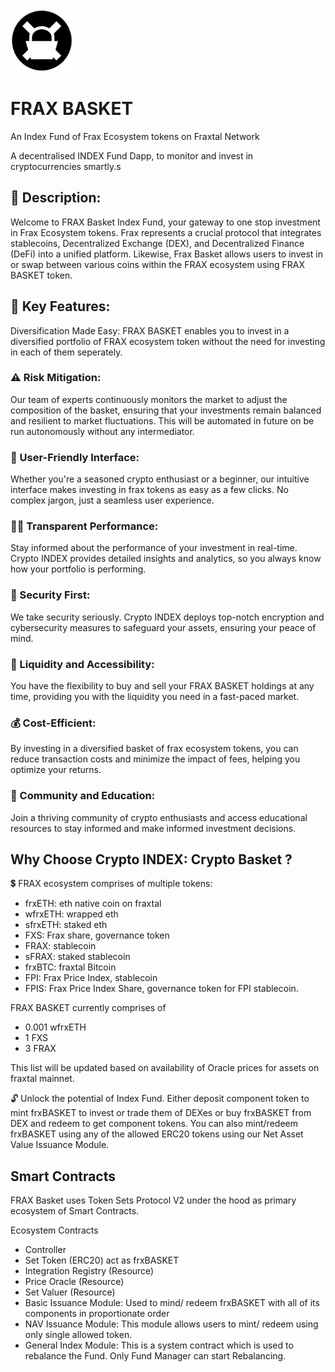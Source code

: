 <img src="./frax-client/public/frxBASKET.png" width="100" height="100">

# FRAX BASKET

An Index Fund of Frax Ecosystem tokens on Fraxtal Network

A decentralised INDEX Fund Dapp, to monitor and invest in cryptocurrencies smartly.s

<!-- 🍎 [DEMO APP](https://crypto-index-wine.vercel.app/)

🎞 [DEMO VIDEO](https://youtu.be/zURbqoXQcr0) -->

## 📝 Description:

Welcome to FRAX Basket Index Fund, your gateway to one stop investment in Frax Ecosystem tokens. Frax represents a crucial protocol that integrates stablecoins, Decentralized Exchange (DEX), and Decentralized Finance (DeFi) into a unified platform. Likewise, Frax Basket allows users to invest in or swap between various coins within the FRAX ecosystem using FRAX BASKET token.

## 🔑 Key Features:

Diversification Made Easy: FRAX BASKET enables you to invest in a diversified portfolio of FRAX ecosystem token without the need for investing in each of them seperately.

### ⚠️ Risk Mitigation:

Our team of experts continuously monitors the market to adjust the composition of the basket, ensuring that your investments remain balanced and resilient to market fluctuations. This will be automated in future on be run autonomously without any intermediator.

### 🤝 User-Friendly Interface:

Whether you're a seasoned crypto enthusiast or a beginner, our intuitive interface makes investing in frax tokens as easy as a few clicks. No complex jargon, just a seamless user experience.

### 🕵️‍♀️ Transparent Performance:

Stay informed about the performance of your investment in real-time. Crypto INDEX provides detailed insights and analytics, so you always know how your portfolio is performing.

### 🔐 Security First:

We take security seriously. Crypto INDEX deploys top-notch encryption and cybersecurity measures to safeguard your assets, ensuring your peace of mind.

### 🌊 Liquidity and Accessibility:

You have the flexibility to buy and sell your FRAX BASKET holdings at any time, providing you with the liquidity you need in a fast-paced market.

### 💰 Cost-Efficient:

By investing in a diversified basket of frax ecosystem tokens, you can reduce transaction costs and minimize the impact of fees, helping you optimize your returns.

### 📕 Community and Education:

Join a thriving community of crypto enthusiasts and access educational resources to stay informed and make informed investment decisions.

## Why Choose Crypto INDEX: Crypto Basket ?

💲 FRAX ecosystem comprises of multiple tokens:

- frxETH: eth native coin on fraxtal
- wfrxETH: wrapped eth
- sfrxETH: staked eth
- FXS: Frax share, governance token
- FRAX: stablecoin
- sFRAX: staked stablecoin
- frxBTC: fraxtal Bitcoin
- FPI: Frax Price Index, stablecoin
- FPIS: Frax Price Index Share, governance token for FPI stablecoin.

FRAX BASKET currently comprises of

- 0.001 wfrxETH
- 1 FXS
- 3 FRAX

This list will be updated based on availability of Oracle prices for assets on fraxtal mainnet.

🔓 Unlock the potential of Index Fund. Either deposit component token to mint frxBASKET to invest or trade them of DEXes or buy frxBASKET from DEX and redeem to get component tokens. You can also mint/redeem frxBASKET using any of the allowed ERC20 tokens using our Net Asset Value Issuance Module.

## Smart Contracts

FRAX Basket uses Token Sets Protocol V2 under the hood as primary ecosystem of Smart Contracts.

Ecosystem Contracts

- Controller
- Set Token (ERC20) act as frxBASKET
- Integration Registry (Resource)
- Price Oracle (Resource)
- Set Valuer (Resource)
- Basic Issuance Module: Used to mind/ redeem frxBASKET with all of its components in proportionate order
- NAV Issuance Module: This module allows users to mint/ redeem using only single allowed token.
- General Index Module: This is a system contract which is used to rebalance the Fund. Only Fund Manager can start Rebalancing.
